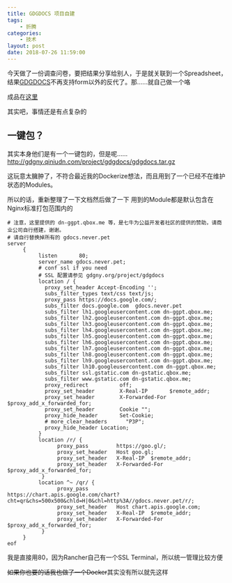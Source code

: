 ```yaml
---
title: GDGDOCS 项目自建
tags: 
    - 折腾
categories:
    - 技术
layout: post
date: 2018-07-26 11:59:00
---
```


今天做了一份调查问卷，要把结果分享给别人，于是就关联到一个Spreadsheet，结果[GDGDOCS](https://github.com/GDGNanyang/gdgdocs/blob/master/src/centos.sh)不再支持form以外的反代了。那……就自己做一个咯

成品在[这里](https://gdocs.never.pet)

其实吧，事情还是有点复杂的

## 一键包？
其实本身他们是有一个一键包的，但是呢……
http://gdgny.qiniudn.com/project/gdgdocs/gdgdocs.tar.gz

这玩意太臃肿了，不符合最近我的Dockerize想法，而且用到了一个已经不在维护状态的Modules。

所以的话，重新整理了一下文档然后做了一下
用到的Module都是默认包含在Nginx标准打包范围内的

```
# 注意，这里提供的 dn-ggpt.qbox.me 等，是七牛为公益开发者社区的提供的赞助，请商业公司自行搭建，谢谢。
# 请自行替换掉所有的 gdocs.never.pet
server
     {
          listen       80;
          server_name gdocs.never.pet;
          # conf ssl if you need
          # SSL 配置请参见 gdgny.org/project/gdgdocs
          location / {
            proxy_set_header Accept-Encoding '';
            subs_filter_types text/css text/js;
            proxy_pass https://docs.google.com/;
            subs_filter docs.google.com  gdocs.never.pet
            subs_filter lh1.googleusercontent.com dn-ggpt.qbox.me;
            subs_filter lh2.googleusercontent.com dn-ggpt.qbox.me;
            subs_filter lh3.googleusercontent.com dn-ggpt.qbox.me;
            subs_filter lh4.googleusercontent.com dn-ggpt.qbox.me;
            subs_filter lh5.googleusercontent.com dn-ggpt.qbox.me;
            subs_filter lh6.googleusercontent.com dn-ggpt.qbox.me;
            subs_filter lh7.googleusercontent.com dn-ggpt.qbox.me;
            subs_filter lh8.googleusercontent.com dn-ggpt.qbox.me;
            subs_filter lh9.googleusercontent.com dn-ggpt.qbox.me;
            subs_filter lh10.googleusercontent.com dn-ggpt.qbox.me;
            subs_filter ssl.gstatic.com dn-gstatic.qbox.me;
            subs_filter www.gstatic.com dn-gstatic.qbox.me;
            proxy_redirect          off;
            proxy_set_header        X-Real-IP       $remote_addr;
            proxy_set_header        X-Forwarded-For $proxy_add_x_forwarded_for;
            proxy_set_header        Cookie "";
            proxy_hide_header       Set-Cookie;
            # more_clear_headers      "P3P";
            proxy_hide_header Location;
          }
          location /r/ {
                proxy_pass         https://goo.gl/;
                proxy_set_header   Host goo.gl;
                proxy_set_header   X-Real-IP  $remote_addr;
                proxy_set_header   X-Forwarded-For $proxy_add_x_forwarded_for;
           }
          location ^~ /qr/ {
                proxy_pass         https://chart.apis.google.com/chart?cht=qr&chs=500x500&chld=H|0&chl=http%3A//gdocs.never.pet/r/;
                proxy_set_header   Host chart.apis.google.com;
                proxy_set_header   X-Real-IP  $remote_addr;
                proxy_set_header   X-Forwarded-For $proxy_add_x_forwarded_for;
           }
     }
eof
```

我是直接用80，因为Rancher自己有一个SSL Terminal，所以统一管理比较方便

~~如果你也要的话我也做了一个Docker~~其实没有所以就先这样

